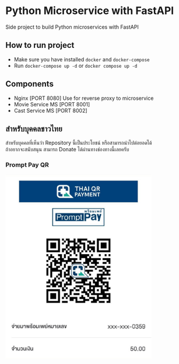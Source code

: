 # Python Microservice with FastAPI
Side project to build Python microservices with FastAPI

## How to run project
 - Make sure you have installed `docker` and `docker-compose`
 - Run `docker-compose up -d` or `docker compose up -d`

## Components
- Nginx [PORT 8080] Use for reverse proxy to microservice
- Movie Service MS [PORT 8001]
- Cast Service MS [PORT 8002]

## สำหรับบุคคลชาวไทย
สำหรับบุคคลที่เห็นว่า Repository นี้เป็นประโยชน์ หรือสามารถนำไปต่อยอดได้  
ถ้าอยากจะสนับสนุน สามารถ Donate ได้ผ่านทางช่องทางนี้เลยครับ

### Prompt Pay QR
<img alt="Thanaphoom Babparn Promptpay QR Code cost 50 BAHT" src="./Thanaphoom-Babparn-PromptPayQR.jpg" width="400"/>
